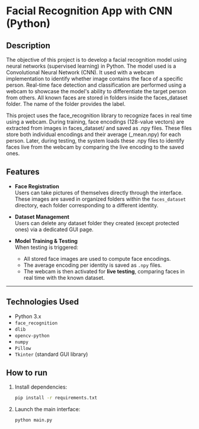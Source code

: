 #  Facial Recognition App with CNN (Python)

## Description 
The objective of this project is to develop a facial recognition model using neural networks (supervised learning) in Python. The model used is a Convolutional Neural Network (CNN). It used with a webcam implementation to identify whether image contains the face of a specific person. Real-time face detection and classification are performed using a webcam to showcase the model's ability to differentiate the target person from others. All known faces are stored in folders inside the faces_dataset folder. The name of the folder provides the label.

This project uses the face_recognition library to recognize faces in real time using a webcam. During training, face encodings (128-value vectors) are extracted from images in faces_dataset/ and saved as .npy files. These files store both individual encodings and their average (_mean.npy) for each person. Later, during testing, the system loads these .npy files to identify faces live from the webcam by comparing the live encoding to the saved ones.

## Features 

- **Face Registration**  
  Users can take pictures of themselves directly through the interface. These images are saved in organized folders within the `faces_dataset` directory, each folder corresponding to a different identity.

- **Dataset Management**  
  Users can delete any dataset folder they created (except protected ones) via a dedicated GUI page.

- **Model Training & Testing**  
  When testing is triggered:
  - All stored face images are used to compute face encodings.
  - The average encoding per identity is saved as `.npy` files.
  - The webcam is then activated for **live testing**, comparing faces in real time with the known dataset.

---

## Technologies Used 
- Python 3.x
- `face_recognition`
- `dlib`
- `opencv-python`
- `numpy`
- `Pillow`
- `Tkinter` (standard GUI library)

## How to run 
1. Install dependencies: 
   ```bash
   pip install -r requirements.txt

2. Launch the main interface: 
    ```bash
    python main.py 
